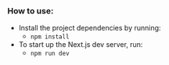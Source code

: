 ### How to use:
- Install the project dependencies by running:
  - `npm install`
- To start up the Next.js dev server, run:
  - `npm run dev`